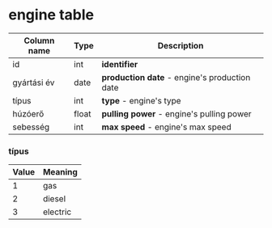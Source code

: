 # engine table

Column name     | Type          | Description
------------    | ------------- | -------------
id              | int           | **identifier**
gyártási év     | date          | **production date** - engine's production date
típus           | int           | **type** - engine's type
húzóerő         | float         | **pulling power** - engine's pulling power
sebesség        | int           | **max speed** - engine's max speed

### típus
Value | Meaning
------ | ----- 
1      | gas
2      | diesel
3      | electric